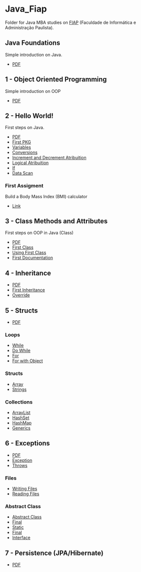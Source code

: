 # Java_Fiap
Folder for Java MBA studies on [FIAP](https://www.googleadservices.com/pagead/aclk?sa=L&ai=DChcSEwiA5ImElNn4AhX1RUgAHfXFDH4YABAAGgJjZQ&ae=2&ohost=www.google.com&cid=CAASJeRo-hpJyI09zbY6wuyJKr5BSyJH0W2SF9QkDxpMXMrwRNJBZ_Q&sig=AOD64_01bx1ajP9jO2R_5zbc1zzD1aWA2w&q&adurl&ved=2ahUKEwixq4SElNn4AhX9BbkGHRrMC6cQ0Qx6BAgCEAE&nis=8&dct=1) (Faculdade de Informática e Administração Paulista).

## Java Foundations
Simple introduction on Java.
- [PDF](https://github.com/Darklabel91/Java_Fiap/blob/main/BasicJava/MBA%20SCJO%20-%20Fase%201%20-%20Capitulo%20de%20projeto_RevFinal.pdf)

## 1 - Object Oriented Programming
Simple introduction on OOP
- [PDF](https://github.com/Darklabel91/Java_Fiap/blob/main/BasicJava/1SCJO%20-%20Fundamentos%20Java%20-%20cap01%20-%20%20Orientacao%20a%20Objetos_RevFinal.pdf)

## 2 - Hello World!
First steps on Java.
- [PDF](https://github.com/Darklabel91/Java_Fiap/blob/main/BasicJava/1SCJO%20-%20Fundamentos%20Java%20-%20cap02%20-%20Hello%20World_RevFinal.pdf)
- [First PKG](https://github.com/Darklabel91/Java_Fiap/blob/main/BasicJava/firstPackege/Hello_World.java)
- [Variables](https://github.com/Darklabel91/Java_Fiap/blob/main/BasicJava/variavbles/Variables_teste.java)
- [Conversions](https://github.com/Darklabel91/Java_Fiap/blob/main/BasicJava/variavbles/Conversions.java)
- [Increment and Decrement Atribuition](https://github.com/Darklabel91/Java_Fiap/blob/main/BasicJava/operators/Operators.java)
- [Logical Atribuition](https://github.com/Darklabel91/Java_Fiap/blob/main/BasicJava/operators/LogicOperators.java)
- [If](https://github.com/Darklabel91/Java_Fiap/blob/main/BasicJava/operators/IfOperator.java)
- [Data Scan](https://github.com/Darklabel91/Java_Fiap/blob/main/BasicJava/readData/DataRead.java)
### First Assigment
Build a Body Mass Index (BMI) calculator
- [Link](https://github.com/Darklabel91/Java_Fiap/tree/main/BMI)

## 3 - Class Methods and Attributes
First steps on OOP in Java (Class)
- [PDF](https://github.com/Darklabel91/Java_Fiap/blob/main/Class/1SCJO%20-%20Fundamentos%20Java%20-%20cap03%20-%20Classes%2C%20metodos%20e%20atributos_RevFinal.pdf)
- [First Class](https://github.com/Darklabel91/Java_Fiap/blob/main/Class/objects/Account.java)
- [Using First Class](https://github.com/Darklabel91/Java_Fiap/blob/main/Class/objects/Test.java)
- [First Documentation](https://github.com/Darklabel91/Java_Fiap/tree/main/Class/doc)

## 4 - Inheritance
- [PDF](https://github.com/Darklabel91/Java_Fiap/blob/main/Inheritance/1SCJO%20-%20Fundamentos%20Java%20-%20cap04%20-%20Heranca_RevFinal.pdf)
- [First Inheritance](https://github.com/Darklabel91/Java_Fiap/blob/main/Inheritance/src/inheritance/SavingsAccount.java)
- [Override](https://github.com/Darklabel91/Java_Fiap/blob/main/Inheritance/src/inheritance/override.java)

## 5 - Structs
- [PDF](https://github.com/Darklabel91/Java_Fiap/blob/main/Structs/1SCJO%20-%20Fundamentos%20Java%20-%20cap05%20-%20Estruturas_RevFinal.pdf)

### Loops
- [While](https://github.com/Darklabel91/Java_Fiap/blob/main/Loops/src/loops/While.jav)
- [Do While](https://github.com/Darklabel91/Java_Fiap/blob/main/Structs/src/loops/DoWhile.java)
- [For](https://github.com/Darklabel91/Java_Fiap/blob/main/Structs/src/loops/For.java)
- [For with Object](https://github.com/Darklabel91/Java_Fiap/blob/main/Structs/src/array/Test.java)

### Structs
- [Array](https://github.com/Darklabel91/Java_Fiap/blob/main/Structs/src/array/array.java)
- [Strings](https://github.com/Darklabel91/Java_Fiap/blob/main/Structs/src/string/string.java)

### Collections
- [ArrayList](https://github.com/Darklabel91/Java_Fiap/blob/main/Structs/src/collections/arrayList.java)
- [HashSet](https://github.com/Darklabel91/Java_Fiap/blob/main/Structs/src/collections/hashSet.java)
- [HashMap](https://github.com/Darklabel91/Java_Fiap/blob/main/Structs/src/collections/hashMap.java)
- [Generics](https://github.com/Darklabel91/Java_Fiap/blob/main/Structs/src/collections/Generics.java)

## 6 - Exceptions
- [PDF](https://github.com/Darklabel91/Java_Fiap/blob/main/Exceptions/1SCJO%20-%20Fundamentos%20Java%20-%20cap06%20-%20Exceptions%20%2B%20Varios%20outros_RevFinal.pdf)
- [Exception](https://github.com/Darklabel91/Java_Fiap/blob/main/Exceptions/src/exceptions/exceptions.java)
- [Throws](https://github.com/Darklabel91/Java_Fiap/blob/main/Exceptions/src/exceptions/Math.java) 
### Files
- [Writing Files](https://github.com/Darklabel91/Java_Fiap/blob/main/Exceptions/src/files/CreatingFiles.java)
- [Reading Files](https://github.com/Darklabel91/Java_Fiap/blob/main/Exceptions/src/files/ReadingFiles.java)
### Abstract Class
- [Abstract Class](https://github.com/Darklabel91/Java_Fiap/blob/main/Exceptions/src/abstractClass/Account.java)
- [Final](https://github.com/Darklabel91/Java_Fiap/blob/main/Exceptions/src/finalMod/ClassB.java)
- [Static](https://github.com/Darklabel91/Java_Fiap/blob/main/Exceptions/src/staticMod/TicketGate.java)
- [Final](https://github.com/Darklabel91/Java_Fiap/blob/main/Exceptions/src/finalMod/ClassA.java)
- [Interface](https://github.com/Darklabel91/Java_Fiap/blob/main/Exceptions/src/interfaces/User.java)

## 7 - Persistence (JPA/Hibernate)
- [PDF](https://github.com/Darklabel91/Java_Fiap/blob/main/Persistence/1SCJO%20-%20Fundamentos%20Java%20-%20cap07%20-%20%20Persistencia%20OO%20(setup)_RevFinal.pdf)
